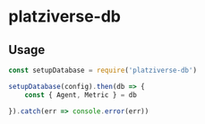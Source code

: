 # platziverse-db

## Usage

``` js
const setupDatabase = require('platziverse-db')

setupDatabase(config).then(db => {
    const { Agent, Metric } = db

}).catch(err => console.error(err))
```
